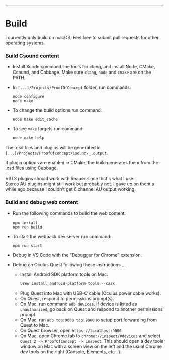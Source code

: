 
---
# Build

I currently only build on macOS. Feel free to submit pull requests for other operating systems.

### Build Csound content
- Install Xcode command line tools for clang, and install Node, CMake, Csound, and Cabbage. Make sure `clang`, `node`
  and `cmake` are on the PATH.
- In `[...]/Projects/ProofOfConcept` folder, run commands:
    ```
    node configure
    node make
    ```
- To change the build options run command:
    ```
    node make edit_cache
    ```

- To see `make` targets run command:
    ```
    node make help
    ```

The .csd files and plugins will be generated in `[...]/Projects/ProofOfConcept/Csound/_.output`.

If plugin options are enabled in CMake, the build generates them from the .csd files using Cabbage.
<br><br>
VST3 plugins should work with Reaper since that's what I use.<br>
Stereo AU plugins might still work but probably not. I gave up on them a while ago because I couldn't get 6 channel AU
output working.

### Build and debug web content
- Run the following commands to build the web content:
    ```
    npm install
    npm run build
    ```

- To start the webpack dev server run command:
    ```
    npm run start
    ```

- Debug in VS Code with the "Debugger for Chrome" extension.

- Debug on Oculus Quest following these instructions ...
  - Install Android SDK platform tools on Mac:
      ```
      brew install android-platform-tools --cask
      ```
  - Plug Quest into Mac with USB-C cable (Oculus power cable works).
  - On Quest, respond to permissions prompt(s).
  - On Mac, run command `adb devices`. If device is listed as `unauthorized`, go back on Quest and respond to another permissions prompt.
  - On Mac, run `adb tcp:9000 tcp:9000` to setup port forwarding from Quest to Mac.
  - On Quest browser, open `https://localhost:9000`
  - On Mac, open Chrome tab to `chrome://inspect/#devices` and select `Quest 2 -> ProofOfConcept -> inspect`. This should open a dev tools window on Mac with a screen view on the left and the usual Chrome dev tools on the right (Console, Elements, etc...).